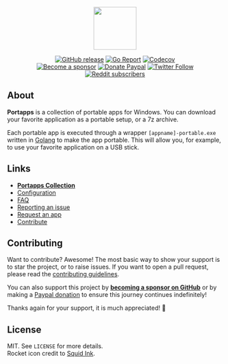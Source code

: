 <p align="center"><a href="https://portapps.io/" target="_blank"><img width="100" src="https://github.com/ysn4irix/portapps/blob/master/res/portapps.png"></a></p>

<p align="center">
  <a href="https://github.com/ysn4irix/portapps/releases/latest"><img src="https://img.shields.io/github/release/ysn4irix/portapps.svg?style=flat-square" alt="GitHub release"></a>
  <a href="https://goreportcard.com/report/github.com/ysn4irix/portapps"><img src="https://goreportcard.com/badge/github.com/ysn4irix/portapps?style=flat-square" alt="Go Report"></a>
  <a href="https://codecov.io/gh/ysn4irix/portapps"><img src="https://img.shields.io/codecov/c/github/ysn4irix/portapps?logo=codecov&style=flat-square" alt="Codecov"></a>
  <br /><a href="https://github.com/sponsors/crazy-max"><img src="https://img.shields.io/badge/sponsor-crazy--max-181717.svg?logo=github&style=flat-square" alt="Become a sponsor"></a>
  <a href="https://www.paypal.me/crazyws"><img src="https://img.shields.io/badge/donate-paypal-00457c.svg?logo=paypal&style=flat-square" alt="Donate Paypal"></a>
  <a href="https://twitter.com/portapps"><img src="https://img.shields.io/twitter/follow/portapps.svg?color=1da1f2&style=flat-square" alt="Twitter Follow"></a>
  <a href="https://www.reddit.com/r/Portapps"><img src="https://img.shields.io/badge/dynamic/json.svg?label=r/Portapps%20subscribers&color=red&style=flat-square&query=$.data.subscribers&url=https://www.reddit.com/r/Portapps/about.json" alt="Reddit subscribers"></a>
</p>

## About

**Portapps** is a collection of portable apps for Windows. You can download your favorite application as a portable
setup, or a 7z archive.

Each portable app is executed through a wrapper `[appname]-portable.exe` written in [Golang](https://golang.org/)
to make the app portable. This will allow you, for example, to use your favorite application on a USB stick.

## Links

- [**Portapps Collection**](https://portapps.io/apps/)
- [Configuration](https://portapps.io/doc/configuration/)
- [FAQ](https://portapps.io/doc/faq/)
- [Reporting an issue](https://portapps.io/doc/reporting-issue/)
- [Request an app](https://portapps.io/doc/request-app/)
- [Contribute](https://portapps.io/doc/contribute/)

## Contributing

Want to contribute? Awesome! The most basic way to show your support is to star the project, or to raise issues. If
you want to open a pull request, please read the [contributing guidelines](https://portapps.io/doc/contribute/).

You can also support this project by [**becoming a sponsor on GitHub**](https://github.com/sponsors/crazy-max) or by
making a [Paypal donation](https://www.paypal.me/crazyws) to ensure this journey continues indefinitely!

Thanks again for your support, it is much appreciated! :pray:

## License

MIT. See `LICENSE` for more details.<br />
Rocket icon credit to [Squid Ink](http://thesquid.ink).
